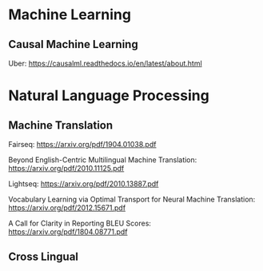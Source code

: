 # Machine Learning
## Causal Machine Learning
Uber: https://causalml.readthedocs.io/en/latest/about.html

# Natural Language Processing
## Machine Translation
Fairseq: https://arxiv.org/pdf/1904.01038.pdf

Beyond English-Centric Multilingual Machine Translation: https://arxiv.org/pdf/2010.11125.pdf

Lightseq: https://arxiv.org/pdf/2010.13887.pdf

Vocabulary Learning via Optimal Transport for Neural Machine Translation: 
https://arxiv.org/pdf/2012.15671.pdf

A Call for Clarity in Reporting BLEU Scores:
https://arxiv.org/pdf/1804.08771.pdf

## Cross Lingual
